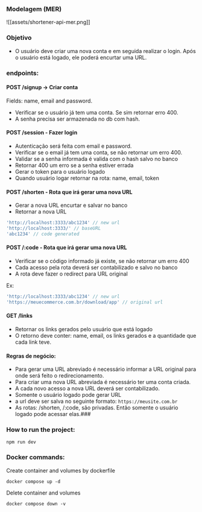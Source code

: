 ### Modelagem (MER)

![[assets/shortener-api-mer.png]]

### Objetivo
- O usuário deve criar uma nova conta e em seguida realizar o login. Após o usuário está logado, ele poderá encurtar uma URL.

### endpoints:

#### POST /signup -> Criar conta

Fields: name, email and password.

- Verificar se o usuário já tem uma conta. Se sim retornar erro 400.
- A senha precisa ser armazenada no db com hash.

#### POST /session - Fazer login

- Autenticação será feita com email e password.
- Verificar se o email já tem uma conta, se não retornar um erro 400.
- Validar se a senha informada é valida com o hash salvo no banco
- Retornar 400 um erro se a senha estiver errada
- Gerar o token para o usuário logado
- Quando usuário logar retornar na rota: name, email, token

#### POST /shorten - Rota que irá gerar uma nova URL

- Gerar a nova URL encurtar e salvar no banco
- Retornar a nova URL

```js
'http://localhost:3333/abc1234' // new url
'http://localhost:3333/' // baseURL
'abc1234' // code generated
```

#### POST /:code - Rota que irá gerar uma nova URL

- Verificar se o código informado já existe, se não retornar um erro 400
- Cada acesso pela rota deverá ser contabilizado e salvo no banco
- A rota deve fazer o redirect para URL original

Ex: 
```js
'http://localhost:3333/abc1234' // new url
'https://meuecommerce.com.br/download/app' // original url
```

#### GET /links

- Retornar os links gerados pelo usuário que está logado
- O retorno deve conter: name, email, os links gerados e a quantidade que cada link teve.

#### Regras de negócio:
- Para gerar uma URL abreviado é necessário informar a URL original para onde será feito o redirecionamento.
- Para criar uma nova URL abreviada é necessário ter uma conta criada.
- A cada novo acesso a nova URL deverá ser contabilizado.
- Somente o usuário logado pode gerar URL
- a url deve ser salva no seguinte formato: `https://meusite.com.br`
- As rotas: /shorten, /:code, são privadas. Então somente o usuário logado pode acessar elas.### 

### How to run the project:

```shell
npm run dev
```

### Docker commands:

Create container and volumes by dockerfile

```shell
docker compose up -d
```

Delete container and volumes
```shell
docker compose down -v
```